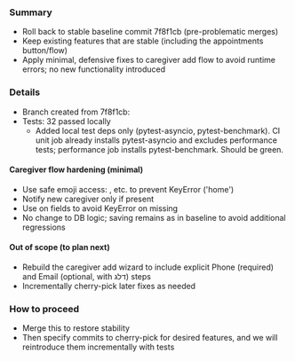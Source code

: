 ### Summary
- Roll back to stable baseline commit 7f8f1cb (pre-problematic merges)
- Keep existing features that are stable (including the appointments button/flow)
- Apply minimal, defensive fixes to caregiver add flow to avoid runtime errors; no new functionality introduced

### Details
- Branch created from 7f8f1cb: 
- Tests: 32 passed locally
  - Added local test deps only (pytest-asyncio, pytest-benchmark). CI unit job already installs pytest-asyncio and excludes performance tests; performance job installs pytest-benchmark. Should be green.

#### Caregiver flow hardening (minimal)
- Use safe emoji access: , etc. to prevent KeyError ('home')
- Notify new caregiver only if  present
- Use  on  fields to avoid KeyError on missing 
- No change to DB logic; saving remains as in baseline to avoid additional regressions

#### Out of scope (to plan next)
- Rebuild the caregiver add wizard to include explicit Phone (required) and Email (optional, with דלג) steps
- Incrementally cherry-pick later fixes as needed

### How to proceed
- Merge this to restore stability
- Then specify commits to cherry-pick for desired features, and we will reintroduce them incrementally with tests
